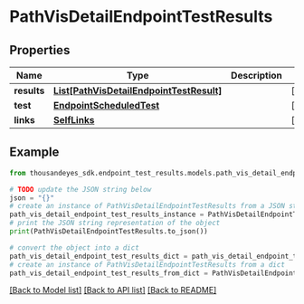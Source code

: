 # PathVisDetailEndpointTestResults


## Properties

Name | Type | Description | Notes
------------ | ------------- | ------------- | -------------
**results** | [**List[PathVisDetailEndpointTestResult]**](PathVisDetailEndpointTestResult.md) |  | [optional] 
**test** | [**EndpointScheduledTest**](EndpointScheduledTest.md) |  | [optional] 
**links** | [**SelfLinks**](SelfLinks.md) |  | [optional] 

## Example

```python
from thousandeyes_sdk.endpoint_test_results.models.path_vis_detail_endpoint_test_results import PathVisDetailEndpointTestResults

# TODO update the JSON string below
json = "{}"
# create an instance of PathVisDetailEndpointTestResults from a JSON string
path_vis_detail_endpoint_test_results_instance = PathVisDetailEndpointTestResults.from_json(json)
# print the JSON string representation of the object
print(PathVisDetailEndpointTestResults.to_json())

# convert the object into a dict
path_vis_detail_endpoint_test_results_dict = path_vis_detail_endpoint_test_results_instance.to_dict()
# create an instance of PathVisDetailEndpointTestResults from a dict
path_vis_detail_endpoint_test_results_from_dict = PathVisDetailEndpointTestResults.from_dict(path_vis_detail_endpoint_test_results_dict)
```
[[Back to Model list]](../README.md#documentation-for-models) [[Back to API list]](../README.md#documentation-for-api-endpoints) [[Back to README]](../README.md)



